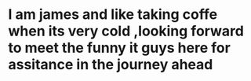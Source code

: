 # I am james and like taking coffe when its very cold ,looking forward to meet the funny it guys here for assitance in the journey ahead
